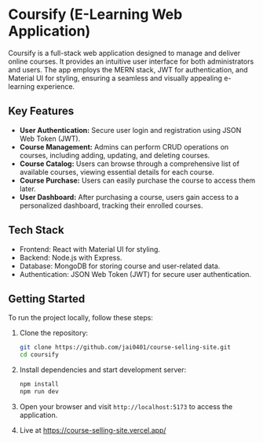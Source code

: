 # Coursify  (E-Learning Web Application)

Coursify is a full-stack web application designed to manage and deliver online courses. It provides an intuitive user interface for both administrators and users. The app employs the MERN stack, JWT for authentication, and Material UI for styling, ensuring a seamless and visually appealing e-learning experience.

## Key Features

- **User Authentication:** Secure user login and registration using JSON Web Token (JWT).
- **Course Management:** Admins can perform CRUD operations on courses, including adding, updating, and deleting courses.
- **Course Catalog:** Users can browse through a comprehensive list of available courses, viewing essential details for each course.
- **Course Purchase:** Users can easily purchase the course to access them later.
- **User Dashboard:** After purchasing a course, users gain access to a personalized dashboard, tracking their enrolled courses.

## Tech Stack

- Frontend: React with Material UI for styling.
- Backend: Node.js with Express.
- Database: MongoDB for storing course and user-related data.
- Authentication: JSON Web Token (JWT) for secure user authentication.

## Getting Started

To run the project locally, follow these steps:

1. Clone the repository:

   ```sh
   git clone https://github.com/jai0401/course-selling-site.git
   cd coursify

2. Install dependencies and start development server:
   
    ```sh
    npm install
    npm run dev
    ```
4. Open your browser and visit `http://localhost:5173` to access the application.
5. Live at 
https://course-selling-site.vercel.app/
